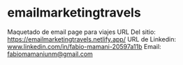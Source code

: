 # emailmarketingtravels
Maquetado de email page para viajes
URL Del sitio: https://emailmarketingtravels.netlify.app/
URL de Linkedin: www.linkedin.com/in/fabio-mamani-20597a11b
Email: fabiomamaniunm@gmail.com

